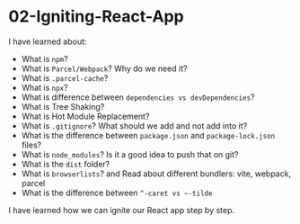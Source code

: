 # 02-Igniting-React-App
I have learned about: 
- What is `npm`?
- What is `Parcel/Webpack`? Why do we need it?
- What is `.parcel-cache`?
- What is `npx`?
- What is difference between `dependencies vs devDependencies`?
- What is Tree Shaking?
- What is Hot Module Replacement?
- What is `.gitignore`? What should we add and not add into it?
- What is the difference between `package.json` and `package-lock.json` files?
- What is `node_modules`? Is it a good idea to push that on git?
- What is the `dist` folder?
- What is `browserlists`? and Read about different bundlers: vite, webpack, parcel
- What is the difference between `^-caret vs ~-tilde`

I have learned how we can ignite our React app step by step. 
